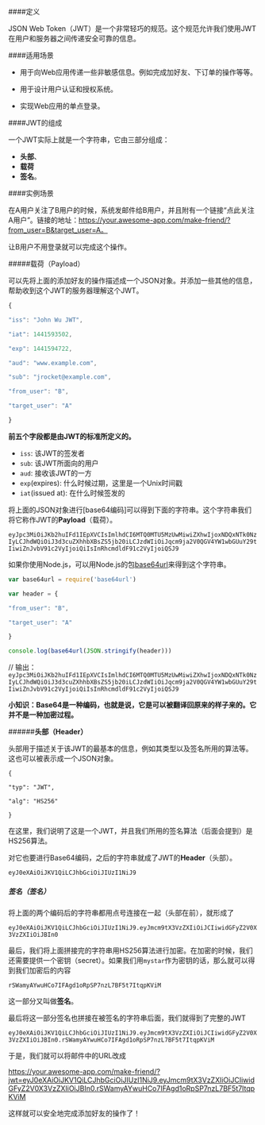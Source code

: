 ####定义

JSON Web Token（JWT）是一个非常轻巧的规范。这个规范允许我们使用JWT在用户和服务器之间传递安全可靠的信息。

####适用场景

-  	用于向Web应用传递一些非敏感信息。例如完成加好友、下订单的操作等等。

-  用于设计用户认证和授权系统。

-  实现Web应用的单点登录。

####JWT的组成

一个JWT实际上就是一个字符串，它由三部分组成：
-  **头部**、
-  **载荷**
-  **签名**。

####实例场景

在A用户关注了B用户的时候，系统发邮件给B用户，并且附有一个链接“点此关注A用户”。链接的地址：https://your.awesome-app.com/make-friend/?from_user=B&target_user=A。

让B用户不用登录就可以完成这个操作。

 

#####载荷（Payload）

可以先将上面的添加好友的操作描述成一个JSON对象。并添加一些其他的信息，帮助收到这个JWT的服务器理解这个JWT。
```javascript
{

"iss": "John Wu JWT",

"iat": 1441593502,

"exp": 1441594722,

"aud": "www.example.com",

"sub": "jrocket@example.com",

"from_user": "B",

"target_user": "A"

}
```
**前五个字段都是由JWT的标准所定义的。**

- `iss`: 该JWT的签发者
- `sub`: 该JWT所面向的用户
- `aud`: 接收该JWT的一方
- `exp`(expires): 什么时候过期，这里是一个Unix时间戳
- `iat`(issued at): 在什么时候签发的

将上面的JSON对象进行[base64编码]可以得到下面的字符串。这个字符串我们将它称作JWT的**Payload**（载荷）。

`eyJpc3MiOiJKb2huIFd1IEpXVCIsImlhdCI6MTQ0MTU5MzUwMiwiZXhwIjoxNDQxNTk0NzIyLCJhdWQiOiJ3d3cuZXhhbXBsZS5jb20iLCJzdWIiOiJqcm9ja2V0QGV4YW1wbGUuY29tIiwiZnJvbV91c2VyIjoiQiIsInRhcmdldF91c2VyIjoiQSJ9`

如果你使用Node.js，可以用Node.js的包[base64url](https://github.com/brianloveswords/base64url)来得到这个字符串。
```javascript
var base64url = require('base64url')

var header = {

"from_user": "B",

"target_user": "A"

}

console.log(base64url(JSON.stringify(header)))
```
// 输出：`eyJpc3MiOiJKb2huIFd1IEpXVCIsImlhdCI6MTQ0MTU5MzUwMiwiZXhwIjoxNDQxNTk0NzIyLCJhdWQiOiJ3d3cuZXhhbXBsZS5jb20iLCJzdWIiOiJqcm9ja2V0QGV4YW1wbGUuY29tIiwiZnJvbV91c2VyIjoiQiIsInRhcmdldF91c2VyIjoiQSJ9`

 

**小知识：Base64是一种编码，也就是说，它是可以被翻译回原来的样子来的。它并不是一种加密过程。**

######**头部（Header）**

头部用于描述关于该JWT的最基本的信息，例如其类型以及签名所用的算法等。这也可以被表示成一个JSON对象。
```
{

"typ": "JWT",

"alg": "HS256"

}
```
在这里，我们说明了这是一个JWT，并且我们所用的签名算法（后面会提到）是HS256算法。

对它也要进行Base64编码，之后的字符串就成了JWT的**Header**（头部）。

`eyJ0eXAiOiJKV1QiLCJhbGciOiJIUzI1NiJ9`

##### **签名（签名）**

将上面的两个编码后的字符串都用点号连接在一起（头部在前），就形成了

`eyJ0eXAiOiJKV1QiLCJhbGciOiJIUzI1NiJ9.eyJmcm9tX3VzZXIiOiJCIiwidGFyZ2V0X3VzZXIiOiJBIn0`

最后，我们将上面拼接完的字符串用HS256算法进行加密。在加密的时候，我们还需要提供一个密钥（secret）。如果我们用`mystar`作为密钥的话，那么就可以得到我们加密后的内容

`rSWamyAYwuHCo7IFAgd1oRpSP7nzL7BF5t7ItqpKViM`

这一部分又叫做**签名**。

最后将这一部分签名也拼接在被签名的字符串后面，我们就得到了完整的JWT

`eyJ0eXAiOiJKV1QiLCJhbGciOiJIUzI1NiJ9.eyJmcm9tX3VzZXIiOiJCIiwidGFyZ2V0X3VzZXIiOiJBIn0.rSWamyAYwuHCo7IFAgd1oRpSP7nzL7BF5t7ItqpKViM`

于是，我们就可以将邮件中的URL改成

https://your.awesome-app.com/make-friend/?jwt=eyJ0eXAiOiJKV1QiLCJhbGciOiJIUzI1NiJ9.eyJmcm9tX3VzZXIiOiJCIiwidGFyZ2V0X3VzZXIiOiJBIn0.rSWamyAYwuHCo7IFAgd1oRpSP7nzL7BF5t7ItqpKViM

这样就可以安全地完成添加好友的操作了！
